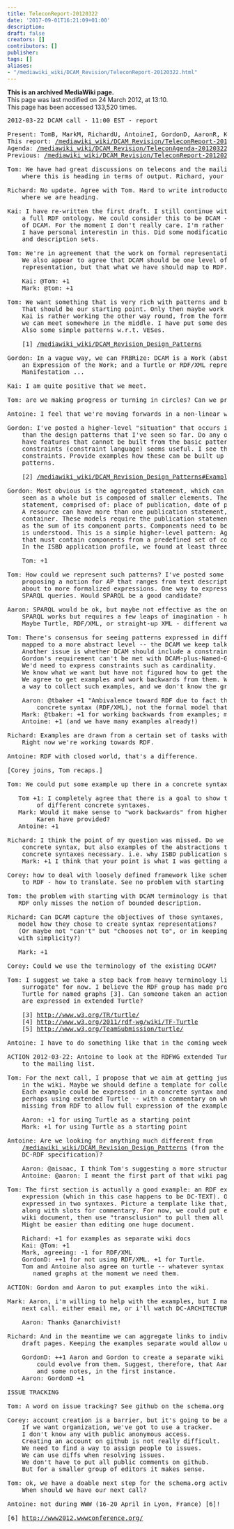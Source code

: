 ```yaml
---
title: TeleconReport-20120322
date: '2017-09-01T16:21:09+01:00'
description: 
draft: false
creators: []
contributors: []
publisher: 
tags: []
aliases:
- "/mediawiki_wiki/DCAM_Revision/TeleconReport-20120322.html"
---
```


 **This is an archived MediaWiki page.**  
This page was last modified on 24 March 2012, at 13:10.  
This page has been accessed 133,520 times.

<pre>2012-03-22 DCAM call - 11:00 EST - report

Present: TomB, MarkM, RichardU, AntoineI, GordonD, AaronR, KaiE, CoreyH
This report: <a href="/mediawiki_wiki/DCAM_Revision/TeleconReport-20120322.md" class="external free" rel="nofollow">/mediawiki_wiki/DCAM_Revision/TeleconReport-20120322</a>
Agenda: <a href="/mediawiki_wiki/DCAM_Revision/TeleconAgenda-20120322.md" class="external free" rel="nofollow">/mediawiki_wiki/DCAM_Revision/TeleconAgenda-20120322</a>
Previous: <a href="/mediawiki_wiki/DCAM_Revision/TeleconReport-20120229.md" class="external free" rel="nofollow">/mediawiki_wiki/DCAM_Revision/TeleconReport-20120229</a>

Tom: We have had great discussions on telecons and the mailing list, but it is unclear
    where this is heading in terms of output. Richard, your ACTION?

Richard: No update. Agree with Tom. Hard to write introductory text when it is unclear
    where we are heading.

Kai: I have re-written the first draft. I still continue with the approach of providing 
    a full RDF ontology. We could consider this to be DCAM -- or just an RDF representation
    of DCAM. For the moment I don't really care. I'm rather aiming at completeness.
    I have personal interestin in this. Did some modifications on the parts about graphs
    and description sets.

Tom: We're in agreement that the work on formal representation isn't the core activity.
    We also appear to agree that DCAM should be one level of abstraction above the RDF 
    representation, but that what we have should map to RDF.
    
    Kai: @Tom: +1
    Mark: @tom: +1

Tom: We want something that is very rich with patterns and best practice examples.
    That should be our starting point. Only then maybe work towards the formal representation.
    Kai is rather working the other way round, from the formal representation. Maybe
    we can meet somewhere in the middle. I have put some design patterns into the wiki [1].
    Also some simple patterns w.r.t. VESes.

    [1] <a href="/mediawiki_wiki/DCAM_Revision_Design_Patterns.md" class="external free" rel="nofollow">/mediawiki_wiki/DCAM_Revision_Design_Patterns</a>

Gordon: In a vague way, we can FRBRize: DCAM is a Work (abstraction); RDF is
    an Expression of the Work; and a Turtle or RDF/XML representation is a
    Manifestation ...

Kai: I am quite positive that we meet.

Tom: are we making progress or turning in circles? Can we produce useful documents?

Antoine: I feel that we're moving forwards in a non-linear way.

Gordon: I've posted a higher-level "situation" that occurs in my work [2] -- higher-level
    than the design patterns that I've seen so far. Do any of these advanced patterns 
    have features that cannot be built from the basic patterns? Alistair's stuff on 
    constraints (constraint language) seems useful. I see the need for cardinality 
    constraints. Provide examples how these can be built up into higher-level granulity 
    patterns.

    [2] <a href="/mediawiki_wiki/DCAM_Revision_Design_Patterns#Examples_from_Gordon.md" class="external free" rel="nofollow">/mediawiki_wiki/DCAM_Revision_Design_Patterns#Examples_from_Gordon</a>

Gordon: Most obvious is the aggregated statement, which can be seen as a graph. It can be 
    seen as a whole but is composed of smaller elements. The classic example is a publication
    statement, comprised of: place of publication, date of publication, etc.
    A resource can have more than one publication statement, in which case we need some sort of 
    container. These models require the publication statement to exist as a whole, not just 
    as the sum of its component parts. Components need to be grouped together so their context 
    is understood. This is a simple higher-level pattern: Aggregated Statement. A Named Graph 
    that must contain components from a predefined set of components.
    In the ISBD application profile, we found at least three levels of such aggregations.

    Tom: +1
    
Tom: How could we represent such patterns? I've posted some suggestions from Dan
    proposing a notion for AP that ranges from text description of what metadata is 
    about to more formalized expressions. One way to express patterns could be as
    SPARQL queries. Would SPARQL be a good candidate?

Aaron: SPARQL would be ok, but maybe not effective as the only formal representation. 
    SPARQL works but requires a few leaps of imagination - how to translate into metadata. 
    Maybe Turtle, RDF/XML, or straight-up XML - different ways to express patterns.

Tom: There's consensus for seeing patterns expressed in different syntaxes,
    mapped to a more abstract level -- the DCAM we keep talking about.
    Another issue is whether DCAM should include a constraint language.
    Gordon's requirement can't be met with DCAM-plus-Named-Graphs alone.
    We'd need to express constraints such as cardinality.
    We know what we want but have not figured how to get there.
    We agree to get examples and work backwards from them. We must decide on
    a way to collect such examples, and we don't know the granularity.

    Aaron: @tbaker +1 "Ambivalence toward RDF due to fact that it's perceived as a
        concrete syntax (RDF/XML), not the formal model that it truly is."
    Mark: @tbaker: +1 for working backwards from examples; may be a lower barrier to participation.
    Antoine: +1 (and we have many examples already!)

Richard: Examples are drawn from a certain set of tasks with a modeling stance.
    Right now we're working towards RDF.

Antoine: RDF with closed world, that's a difference.

[Corey joins, Tom recaps.]

Tom: We could put some example up there in a concrete syntax (any) and map them to RDF.

   Tom +1: I completely agree that there is a goal to show the potential interoperability 
        of different concrete syntaxes.
   Mark: Would it make sense to "work backwards" from higher level examples like Gordon or 
        Karen have provided?
   Antoine: +1

Richard: I think the point of my question was missed. Do we need not only examples of 
    concrete syntax, but also examples of the abstractions that made the form of those 
    concrete syntaxes necessary. i.e. why ISBD publication statements are the way they are.
    Mark: +1 I think that your point is what I was getting at with my question.

Corey: how to deal with loosely defined framework like schema.org? How schema.org relates 
    to RDF - how to translate. See no problem with starting with existing DCAM.

Tom: the problem with starting with DCAM terminology is that it raises the bar.
   RDF only misses the notion of bounded description.

Richard: Can DCAM capture the objectives of those syntaxes, even if it can't
   model how they chose to create syntax representations?
   (Or maybe not "can't" but "chooses not to", or in keeping with DCMI's commitment 
   with simplicity?)

   Mark: +1

Corey: Could we use the terminology of the existing DCAM?

Tom: I suggest we take a step back from heavy terminology like "non-literal value 
    surrogate" for now. I believe the RDF group has made progress on an extended 
    Turtle for named graphs [3]. Can someone taken an action for seing how named graphs 
    are expressed in extended Turtle?

    [3] <a href="http://www.w3.org/TR/turtle/" class="external free" rel="nofollow">http://www.w3.org/TR/turtle/</a>
    [4] <a href="http://www.w3.org/2011/rdf-wg/wiki/TF-Turtle" class="external free" rel="nofollow">http://www.w3.org/2011/rdf-wg/wiki/TF-Turtle</a>
    [5] <a href="http://www.w3.org/TeamSubmission/turtle/" class="external free" rel="nofollow">http://www.w3.org/TeamSubmission/turtle/</a>

Antoine: I have to do something like that in the coming weeks anyway.

ACTION 2012-03-22: Antoine to look at the RDFWG extended Turtle syntax and post comments 
    to the mailing list.

Tom: For the next call, I propose that we aim at getting just five examples
    in the wiki. Maybe we should define a template for collecting those examples.
    Each example could be expressed in a concrete syntax and with an RDF expression,
    perhaps using extended Turtle -- with a commentary on what, if anything, is 
    missing from RDF to allow full expression of the example.

    Aaron: +1 for using Turtle as a starting point
    Mark: +1 for using Turtle as a starting point

Antoine: Are we looking for anything much different from 
    <a href="/mediawiki_wiki/DCAM_Revision_Design_Patterns.md" class="external free" rel="nofollow">/mediawiki_wiki/DCAM_Revision_Design_Patterns</a> (from the 
    DC-RDF specification)?

    Aaron: @aisaac, I think Tom's suggesting a more structured/formal environment for examples.
    Antoine: @aaron: I meant the first part of that wiki page -- the table.

Tom: The first section is actually a good example: an RDF expression next to a non-RDF 
    expression (which in this case happens to be DC-TEXT). One abstract formulation, 
    expressed in two syntaxes. Picture a template like that,
    along with slots for commentary. For now, we could put each example in a separate 
    wiki document, then use "transclusion" to pull them all together for viewing and printing.
    Might be easier than editing one huge document.

    Richard: +1 for examples as separate wiki docs
    Kai: @Tom: +1
    Mark, agreeing: -1 for RDF/XML 
    GordonD: ++1 for not using RDF/XML. +1 for Turtle.
    Tom and Antoine also agree on turtle -- whatever syntax has
       named graphs at the moment we need them.

ACTION: Gordon and Aaron to put examples into the wiki.

Mark: Aaron, i'm willing to help with the examples, but I may not be able to do much before the 
    next call. either email me, or i'll watch DC-ARCHITECTURE more closely.

    Aaron: Thanks @anarchivist!

Richard: And in the meantime we can aggregate links to individual examples on one of the 
    draft pages. Keeping the examples separate would allow us to track their changes independently.

    GordonD: ++1 Aaron and Gordon to create a separate wiki page per example, and then a template 
        could evolve from them. Suggest, therefore, that Aaron and Gordon supply the native syntax 
        and some notes, in the first instance.
    Aaron: GordonD +1

ISSUE TRACKING

Tom: A word on issue tracking? See github on the schema.org mapping discussion.

Corey: account creation is a barrier, but it's going to be a barrier for any system.
    If we want organization, we've got to use a tracker.
    I don't know any with public anonymous access.
    Creating an account on github is not really difficult.
    We need to find a way to assign people to issues.
    We can use diffs when resolving issues.
    We don't have to put all public comments on github.
    But for a smaller group of editors it makes sense.

Tom: ok, we have a doable next step for the schema.org activity.
    When should we have our next call?

Antoine: not during WWW (16-20 April in Lyon, France) [6]!

[6] <a href="http://www2012.wwwconference.org/" class="external free" rel="nofollow">http://www2012.wwwconference.org/</a>
</pre>
